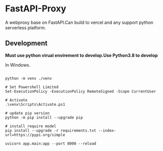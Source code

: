 # FastAPI-Proxy

A webproxy base on FastAPI.Can build to vercel and any support python serverless platform.

## Development

**Must use python virual envirement to develop.Use Python3.8 to develop**

In Windows.

```shell

python -m venv ./venv

# Set Powershell Limited
Set-ExecutionPolicy -ExecutionPolicy RemoteSigned -Scope CurrentUser

# Activate
.\venv\Scripts\Activate.ps1

# update pip version
python -m pip install --upgrade pip

# install require model
pip install --upgrade -r requirements.txt --index-url=https://pypi.org/simple

uvicorn app.main:app --port 8000 --reload
```
